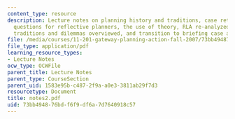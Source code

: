 ```yaml
---
content_type: resource
description: Lecture notes on planning history and traditions, case retrospective,
  questions for reflective planners, the use of theory, RLA re-analyzed, planning
  traditions and dilemmas overviewed, and transition to briefing case and exercise.
file: /media/courses/11-201-gateway-planning-action-fall-2007/73bb494876bdf6f9df6a7d7640918c57_notes2.pdf
file_type: application/pdf
learning_resource_types:
- Lecture Notes
ocw_type: OCWFile
parent_title: Lecture Notes
parent_type: CourseSection
parent_uid: 1583e95b-c487-2f9a-a0e3-3811ab29f7d3
resourcetype: Document
title: notes2.pdf
uid: 73bb4948-76bd-f6f9-df6a-7d7640918c57
---
```

